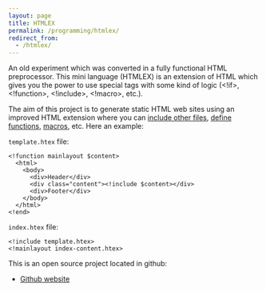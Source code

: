 ```yaml
---
layout: page
title: HTMLEX
permalink: /programming/htmlex/
redirect_from:
  - /htmlex/
---
```


An old experiment which was converted in a fully functional
HTML preprocessor. This mini language (HTMLEX) is an extension
of HTML which gives you the power to use special tags with
some kind of logic (&lt;!if&gt;, &lt;!function&gt;, &lt;!include&gt;, &lt;!macro&gt;, etc.).

The aim of this project is to generate static HTML web sites using an
improved HTML extension where you can
[include other files](https://github.com/dacap/htmlex/#include),
[define functions](https://github.com/dacap/htmlex/#function),
[macros](https://github.com/dacap/htmlex/#macro),
etc. Here an example:

`template.htex` file:

    <!function mainlayout $content>
      <html>
        <body>
          <div>Header</div>
          <div class="content"><!include $content></div>
          <div>Footer</div>
        </body>
      </html>
    <!end>

`index.htex` file:

    <!include template.htex>
    <!mainlayout index-content.htex>

This is an open source project located in github:

 * [Github website](http://github.com/dacap/htmlex/)
